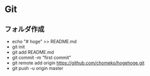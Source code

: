 # Git

## フォルダ作成
- echo "# hoge" >> README.md
- git init
- git add README.md
- git commit -m "first commit"
- git remote add origin https://github.com/chomeko/hogehoge.git
- git push -u origin master
